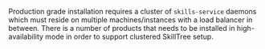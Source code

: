 Production grade installation requires a cluster of ``skills-service`` daemons which must reside on multiple machines/instances with a load balancer in between.
There is a number of products that needs to be installed in high-availability mode in order to support clustered SkillTree setup. 
